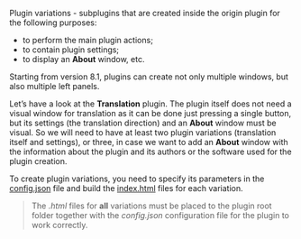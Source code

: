 Plugin variations - subplugins that are created inside the origin plugin for the following purposes:

* to perform the main plugin actions;
* to contain plugin settings;
* to display an **About** window, etc.

Starting from version 8.1, plugins can create not only multiple windows, but also multiple left panels.

Let’s have a look at the **Translation** plugin. The plugin itself does not need a visual window for translation as it can be done just pressing a single button, but its settings (the translation direction) and an **About** window must be visual. So we will need to have at least two plugin variations (translation itself and settings), or three, in case we want to add an **About** window with the information about the plugin and its authors or the software used for the plugin creation.

To create plugin variations, you need to specify its parameters in the [config.json](../index.md#variations) file and build the [index.html](../../index.html/index.md) files for each variation.

> The *.html* files for **all** variations must be placed to the plugin root folder together with the *config.json* configuration file for the plugin to work correctly.
